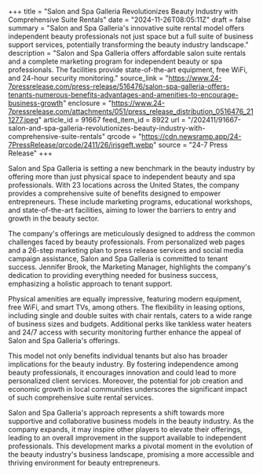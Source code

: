 +++
title = "Salon and Spa Galleria Revolutionizes Beauty Industry with Comprehensive Suite Rentals"
date = "2024-11-26T08:05:11Z"
draft = false
summary = "Salon and Spa Galleria's innovative suite rental model offers independent beauty professionals not just space but a full suite of business support services, potentially transforming the beauty industry landscape."
description = "Salon and Spa Galleria offers affordable salon suite rentals and a complete marketing program for independent beauty or spa professionals. The facilities provide state-of-the-art equipment, free WiFi, and 24-hour security monitoring."
source_link = "https://www.24-7pressrelease.com/press-release/516476/salon-spa-galleria-offers-tenants-numerous-benefits-advantages-and-amenities-to-encourage-business-growth"
enclosure = "https://www.24-7pressrelease.com/attachments/051/press_release_distribution_0516476_211277.jpeg"
article_id = 91667
feed_item_id = 8922
url = "/202411/91667-salon-and-spa-galleria-revolutionizes-beauty-industry-with-comprehensive-suite-rentals"
qrcode = "https://cdn.newsramp.app/24-7PressRelease/qrcode/2411/26/irisgeft.webp"
source = "24-7 Press Release"
+++

<p>Salon and Spa Galleria is setting a new benchmark in the beauty industry by offering more than just physical space to independent beauty and spa professionals. With 23 locations across the United States, the company provides a comprehensive suite of benefits designed to empower entrepreneurs. These include marketing programs, educational workshops, and state-of-the-art facilities, aiming to lower the barriers to entry and growth in the beauty sector.</p><p>The company's offerings are meticulously designed to address the common challenges faced by beauty professionals. From personalized web pages and a 26-step marketing plan to press release services and social media campaign assistance, Salon and Spa Galleria is committed to tenant success. Jennifer Brook, the Marketing Manager, highlights the company's dedication to providing everything needed for business success, emphasizing a holistic approach to tenant support.</p><p>Physical amenities are equally impressive, featuring modern equipment, free WiFi, and smart TVs, among others. The flexibility in leasing options, including single and double suites with chair rentals, caters to a wide range of business sizes and budgets. Additional perks like tankless water heaters and 24/7 access with security monitoring further enhance the appeal of Salon and Spa Galleria's offerings.</p><p>This model not only benefits individual tenants but also has broader implications for the beauty industry. By fostering independence among beauty professionals, it encourages innovation and could lead to more personalized client services. Moreover, the potential for job creation and economic growth in local communities underscores the significant impact of such comprehensive suite rental services.</p><p>Salon and Spa Galleria's approach represents a shift towards more supportive and collaborative business models in the beauty industry. As the company expands, it may inspire other players to elevate their offerings, leading to an overall improvement in the support available to independent professionals. This development marks a pivotal moment in the evolution of the beauty industry's business landscape, promising a more accessible and thriving environment for beauty entrepreneurs.</p>